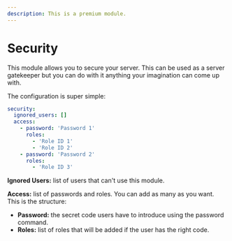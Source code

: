 ```yaml
---
description: This is a premium module.
---
```


# Security

This module allows you to secure your server. This can be used as a server gatekeeper but you can do with it anything your imagination can come up with.

The configuration is super simple:

```yaml
security:
  ignored_users: []
  access:
    - password: 'Password 1'
      roles:
        - 'Role ID 1'
        - 'Role ID 2'
    - password: 'Password 2'
      roles:
        - 'Role ID 3'
```

**Ignored Users:** list of users that can't use this module.

**Access:** list of passwords and roles. You can add as many as you want. This is the structure:

* **Password:** the secret code users have to introduce using the password command.
* **Roles:** list of roles that will be added if the user has the right code. 

